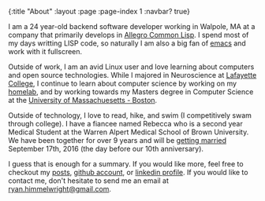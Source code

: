 {:title "About"
 :layout :page
 :page-index 1
 :navbar? true}

I am a 24 year-old backend software developer working in Walpole, MA
at a company that primarily develops in [Allegro Common Lisp](http://franz.com/products/allegro-common-lisp/). I spend
most of my days writting LISP code, so naturally I am also a big fan
of [emacs](https://www.gnu.org/software/emacs/) and work with it fullscreen.

Outside of work, I am an avid Linux user and love learning about
computers and open source technologies. While I majored in
Neuroscience at [Lafayette College](https://www.lafayette.edu/), I continue to learn about computer
science by working on my [homelab](homelab.md), and by working towards my Masters
degree in Computer Science at the [University of Massachuesetts -
Boston](https://www.umb.edu/).

Outside of technology, I love to read, hike, and swim (I competitively
swam through college). I have a fiancee named Rebecca who is a second
year Medical Student at the Warren Alpert Medical School of Brown
University. We have been together for over 9 years and will be
[getting married](http://wedding.himmelwright.net) September 17th, 2016 (the day before our 10th anniversary).

I guess that is enough for a summary. If you would like more, feel
free to checkout my [posts,](blog/index.md) [github account](https://github.com/himmelwr), or [linkedin profile](https://www.linkedin.com/in/ryan-himmelwright-b3891774). If you
would like to contact me, don't hesitate to send me an email at
[ryan.himmelwright@gmail.com](ryan.himmelwright@gmail.com).


